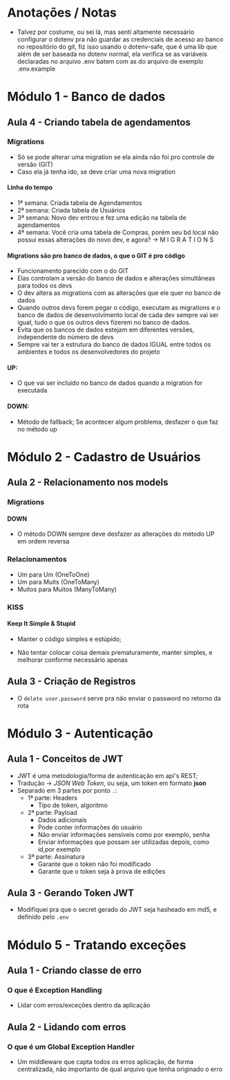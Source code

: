 # Anotações / Notas

- Talvez por costume, ou sei lá, mas senti altamente necessário configurar o dotenv pra não guardar as credenciais de acesso ao banco no repositório do git, fiz isso usando o dotenv-safe, que é uma lib que além de ser baseada no dotenv normal, ela verifica se as variáveis declaradas no arquivo .env batem com as do arquivo de exemplo .env.example

# Módulo 1 - Banco de dados

## Aula 4 - Criando tabela de agendamentos

### Migrations

- Só se pode alterar uma migration se ela ainda não foi pro controle de versão (GIT)
- Caso ela já tenha ido, se deve criar uma nova migration

#### Linha do tempo

- 1ª semana: Criada tabela de Agendamentos
- 2ª semana: Criada tabela de Usuários
- 3ª semana: Novo dev entrou e fez uma edição na tabela de agendamentos
- 4ª semana: Você cria uma tabela de Compras, porém seu bd local não possui essas alterações do novo dev, e agora? -> M I G R A T I O N S

#### Migrations são pro banco de dados, o que o GIT é pro código

- Funcionamento parecido com o do GIT
- Elas controlam a versão do banco de dados e alterações simultâneas para todos os devs
- O dev altera as migrations com as alterações que ele quer no banco de dados
- Quando outros devs forem pegar o código, executam as migrations e o banco de dados de desenvolvimento local de cada dev sempre vai ser igual, tudo o que os outros devs fizerem no banco de dados.
- Evita que os bancos de dados estejam em diferentes versões, independente do número de devs
- Sempre vai ter a estrutura do banco de dados IGUAL entre todos os ambientes e todos os desenvolvedores do projeto

#### UP:

- O que vai ser incluído no banco de dados quando a migration for executada

#### DOWN:

- Método de fallback; Se acontecer algum problema, desfazer o que faz no método up

# Módulo 2 - Cadastro de Usuários

## Aula 2 - Relacionamento nos models

### Migrations

#### DOWN

- O método DOWN sempre deve desfazer as alterações do método UP em ordem reversa

### Relacionamentos

- Um para Um (OneToOne)
- Um para Muits (OneToMany)
- Muitos para Muitos (ManyToMany)

### KISS

#### Keep It Simple & Stupid

- Manter o código simples e estúpido;

- Não tentar colocar coisa demais prematuramente, manter simples, e melhorar conforme necessário apenas

## Aula 3 - Criação de Registros

- O `delete user.password` serve pra não enviar o password no retorno da rota

# Módulo 3 - Autenticação

## Aula 1 - Conceitos de JWT

- JWT é uma metodologia/forma de autenticação em api's REST;
- Tradução -> _JSON Web Token_, ou seja, um token em formato **json**
- Separado em 3 partes por ponto `.`:
  - 1ª parte: Headers
    - Tipo de token, algoritmo
  - 2ª parte: Payload
    - Dados adicionais
    - Pode conter informações do usuário
    - Não enviar informações sensíveis como por exemplo, senha
    - Enviar informações que possam ser utilizadas depois, como id,por exemplo
  - 3ª parte: Assinatura
    - Garante que o token não foi modificado
    - Garante que o token seja à prova de edições

## Aula 3 - Gerando Token JWT

- Modifiquei pra que o secret gerado do JWT seja hasheado em md5, e definido pelo `.env`

# Módulo 5 - Tratando exceções

## Aula 1 - Criando classe de erro

### O que é Exception Handling

- Lidar com erros/exceções dentro da aplicação

## Aula 2 - Lidando com erros

### O que é um Global Exception Handler

- Um middleware que capta todos os erros aplicação, de forma centralizada, não importanto de qual arquivo que tenha originado o erro
